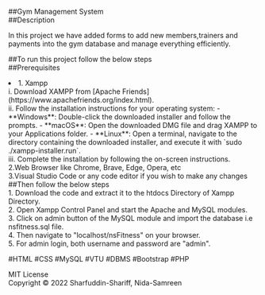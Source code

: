 ##Gym Management System<br>
##Description
<p>In this project we have added forms to add new members,trainers and payments into the gym database and manage everything efficiently.</p>

##To run this project follow the below steps</h3><br>
##Prerequisites<br>
<li>1. Xampp <br>
  i. Download XAMPP from [Apache Friends](https://www.apachefriends.org/index.html).<br>
  ii. Follow the installation instructions for your operating system:
     - **Windows**: Double-click the downloaded installer and follow the prompts.
     - **macOS**: Open the downloaded DMG file and drag XAMPP to your Applications folder.
     - **Linux**: Open a terminal, navigate to the directory containing the downloaded installer, and execute it with `sudo ./xampp-installer.run`.<br>
  iii. Complete the installation by following the on-screen instructions.<br> 
2.Web Browser like Chrome, Brave, Edge, Opera, etc<br>
3.Visual Studio Code or any code editor if you wish to make any changes<br>
</li>
##Then follow the below steps<br>
1. Download the code and extract it to the htdocs Directory of Xampp Directory.<br>
2. Open Xampp Control Panel and start the Apache and MySQL modules.<br>
3. Click on admin button of the MySQL module and import the database i.e nsfitness.sql file.<br>
4. Then navigate to "localhost/nsFitness" on your browser.<br>
5. For admin login, both username and password are "admin".<br>

#HTML #CSS #MySQL #VTU #DBMS #Bootstrap #PHP<br>

MIT License<br>
Copyright © 2022 Sharfuddin-Shariff, Nida-Samreen 
